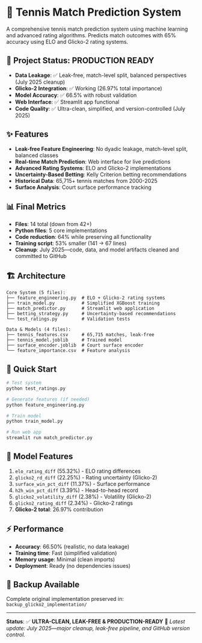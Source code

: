 # 🎾 Tennis Match Prediction System

A comprehensive tennis match prediction system using machine learning and advanced rating algorithms. Predicts match outcomes with 65% accuracy using ELO and Glicko-2 rating systems.

## 🎯 **Project Status: PRODUCTION READY**
- **Data Leakage**: ✅ Leak-free, match-level split, balanced perspectives (July 2025 cleanup)
- **Glicko-2 Integration**: ✅ Working (26.97% total importance)
- **Model Accuracy**: ✅ 66.5% with robust validation
- **Web Interface**: ✅ Streamlit app functional
- **Code Quality**: ✅ Ultra-clean, simplified, and version-controlled (July 2025)

## ✨ Features
- **Leak-free Feature Engineering**: No dyadic leakage, match-level split, balanced classes
- **Real-time Match Prediction**: Web interface for live predictions
- **Advanced Rating Systems**: ELO and Glicko-2 implementations
- **Uncertainty-Based Betting**: Kelly Criterion betting recommendations
- **Historical Data**: 65,715+ tennis matches from 2000-2025
- **Surface Analysis**: Court surface performance tracking

## 📊 **Final Metrics**
- **Files**: 14 total (down from 42+)
- **Python files**: 5 core implementations
- **Code reduction**: 64% while preserving all functionality
- **Training script**: 53% smaller (141 → 67 lines)
- **Cleanup**: July 2025—code, data, and model artifacts cleaned and committed to GitHub

## 🏗️ **Architecture**
```
Core System (5 files):
├── feature_engineering.py  # ELO + Glicko-2 rating systems
├── train_model.py          # Simplified XGBoost training  
├── match_predictor.py      # Streamlit web application
├── betting_strategy.py     # Uncertainty-based recommendations
└── test_ratings.py         # Validation tests

Data & Models (4 files):
├── tennis_features.csv     # 65,715 matches, leak-free
├── tennis_model.joblib     # Trained model
├── surface_encoder.joblib  # Court surface encoder
└── feature_importance.csv  # Feature analysis
```

## 🚀 **Quick Start**
```bash
# Test system
python test_ratings.py

# Generate features (if needed)  
python feature_engineering.py

# Train model
python train_model.py

# Run web app
streamlit run match_predictor.py
```

## 🧠 **Model Features**
1. `elo_rating_diff` (55.32%) - ELO rating differences
2. `glicko2_rd_diff` (22.25%) - Rating uncertainty (Glicko-2)
3. `surface_win_pct_diff` (11.37%) - Surface performance
4. `h2h_win_pct_diff` (3.39%) - Head-to-head record
5. `glicko2_volatility_diff` (2.38%) - Volatility (Glicko-2)
6. `glicko2_rating_diff` (2.34%) - Glicko-2 ratings
7. **Glicko-2 total**: 26.97% contribution

## ⚡ **Performance**
- **Accuracy**: 66.50% (realistic, no data leakage)
- **Training time**: Fast (simplified validation)
- **Memory usage**: Minimal (clean imports)
- **Deployment**: Ready (no dependencies issues)

## 💾 **Backup Available**
Complete original implementation preserved in:
`backup_glicko2_implementation/`

---

**Status**: ✅ **ULTRA-CLEAN, LEAK-FREE & PRODUCTION-READY** 🎾
*Latest update: July 2025—major cleanup, leak-free pipeline, and GitHub version control.*

